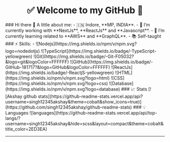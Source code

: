 <h1 align="center"> ✅ Welcome to my GitHub 🚀 </h1> ### Hi there 👋 <!-- **aviinash3/aviinash3** is a ✨ _special_ ✨ repository because its README.md (this file) appears on your GitHub profile. --> A little about me: - 🇮🇳 Indore, **MP, INDIA**. - 🔭 I’m currently working with **NextJs**, **ReactJs** and **Javascript**. - 🌱 I’m currently learning related to **AWS** and **GraphQL**. - 📚 Self-taught ### ⚡ Skills: - ![Nodejs](https://img.shields.io/npm/v/npm.svg?logo=nodedotjs) ![TypeScript](https://img.shields.io/badge/-TypeScript-yellowgreen) ![Git](https://img.shields.io/badge/-Git-F05032?&logo=git&logoColor=FFFFFF) ![GitHub](https://img.shields.io/badge/-GitHub-181717?&logo=GitHub&logoColor=FFFFFF) ![ReactJs](https://img.shields.io/badge/-ReactjS-yellowgreen) ![HTML](https://img.shields.io/npm/v/npm.svg?logo=html) ![CSS](https://img.shields.io/npm/v/npm.svg?logo=css) ![Database](https://img.shields.io/npm/v/npm.svg?logo=database) ### 📈 Stats [![Akshay github stats](https://github-readme-stats.vercel.app/api?username=singh12345akshay&theme=cobalt&show_icons=true)](https://github.com/singh12345akshay/github-readme-stats) ### 💡 Languages ![languages](https://github-readme-stats.vercel.app/api/top-langs/?username=singh12345akshay&hide=scss&layout=compact&theme=cobalt&title_color=2ED3EA) <hr> <!-- [![Linkedin Badge](https://img.shields.io/badge/-LinkedIn-blue?style=flat-square&logo=Linkedin&logoColor=white&link=https://www.linkedin.com/in/akshayprataps/)](https://www.linkedin.com/in/akshayprataps/) -->

